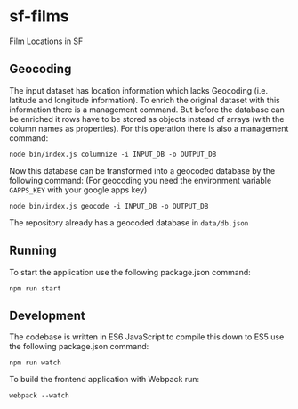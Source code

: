# sf-films
Film Locations in SF

## Geocoding

The input dataset has location information which lacks Geocoding (i.e. latitude and longitude information). To enrich the original dataset with this information there is a management command. But before the database can be enriched it rows have to be stored as objects instead of arrays (with the column names as properties). For this operation there is also a management command:

```
node bin/index.js columnize -i INPUT_DB -o OUTPUT_DB
```

Now this database can be transformed into a geocoded database by the following command: (For geocoding you need the environment variable ``GAPPS_KEY`` with your google apps key)

```
node bin/index.js geocode -i INPUT_DB -o OUTPUT_DB
```

The repository already has a geocoded database in ``data/db.json``

## Running

To start the application use the following package.json command:

```
npm run start
```

## Development

The codebase is written in ES6 JavaScript to compile this down to ES5 use the following package.json command:

```
npm run watch
```

To build the frontend application with Webpack run:

```
webpack --watch
```

